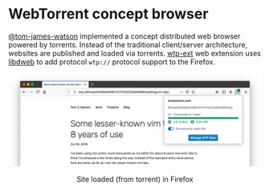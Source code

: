 # WebTorrent concept browser

[@tom-james-watson][]  implemented a concept distributed web browser powered by torrents. Instead of the traditional client/server architecture, websites are published and loaded via torrents. [wtp-ext][] web extension uses [libdweb](./libdweb) to add protocol `wtp://` protocol support to the Firefox. 

![https://github.com/tom-james-watson/wtp-ext "WebTorrent Browser Concept"](c1QSZWU-20200130145316547.png)



<center>Site loaded (from torrent) in Firefox</center>

[@tom-james-watson]:https://github.com/tom-james-watson "Tom Watson"
[libdweb]:https://github.com/mozilla/libdweb "Experimental Firefox extension APIs for P2P"
[wtp-ext]:https://github.com/tom-james-watson/wtp-ext "Proof-of-concept distributed web powered by WebTorrents"